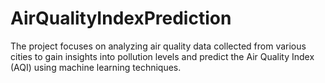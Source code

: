 # AirQualityIndexPrediction

The project focuses on analyzing air quality data collected from various cities to gain insights into pollution levels and predict the Air Quality Index (AQI) using machine learning techniques. 
